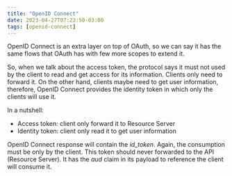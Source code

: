 ```yaml
---
title: "OpenID Connect"
date: 2023-04-27T07:23:50-03:00
tags: [openid-connect]
---
```


OpenID Connect is an extra layer on top of OAuth, so we can say it has the same flows that OAuth has with few more scopes to extend it.

So, when we talk about the access token, the protocol says it must not used by the client to read and get access for its information. Clients only need to forward it. On the other hand, clients maybe need to get user information, therefore, OpenID Connect provides the identity token in which only the clients will use it.

In a nutshell:

- Access token: client only forward it to Resource Server
- Identity token: client only read it to get user information

OpenID Connect response will contain the _id\_token_. Again, the consumption must be only by the client. This token should never forwarded to the API (Resource Server). It has the _aud_ claim in its payload to reference the client will consume it.